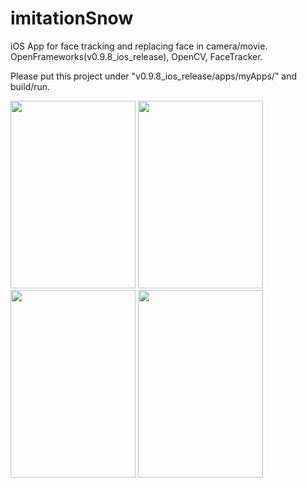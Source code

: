 # imitationSnow
iOS App for face tracking and replacing face in camera/movie.
OpenFrameworks(v0.9.8_ios_release), OpenCV, FaceTracker.

Please put this project under "v0.9.8_ios_release/apps/myApps/" and build/run.

<div>
<image width=200 height=300 src="https://github.com/RossSong/RossSong.github.io/blob/master/result.gif?raw=true"/>
<image width=200 height=300 src="https://github.com/RossSong/RossSong.github.io/blob/master/thumb_1.jpg?raw=true"/>
<image width=200 height=300 src="https://github.com/RossSong/RossSong.github.io/blob/master/thumb_2.jpg?raw=true"/>
<image width=200 height=300 src="https://github.com/RossSong/RossSong.github.io/blob/master/thumb_3.jpg?raw=true"/>
</div>
